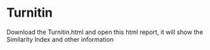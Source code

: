 # Turnitin
Download the Turnitin.html and open this html report, it will show the Similarity Index and other information
